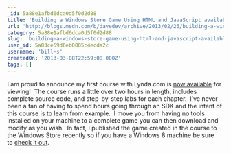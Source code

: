 ```yaml
---
_id: 5a88e1afbd6dca0d5f0d2d88
title: 'Building a Windows Store Game Using HTML and JavaScript available from Lynda.com'
url: 'http://blogs.msdn.com/b/davedev/archive/2013/02/26/building-a-windows-store-game-using-html-and-javascript-available-from-lynda-com.aspx'
category: 5a88e1afbd6dca0d5f0d2d88
slug: 'building-a-windows-store-game-using-html-and-javascript-available-from-lynda-com'
user_id: 5a83ce59d6eb0005c4ecda2c
username: 'bill-s'
createdOn: '2013-03-08T22:59:08.000Z'
tags: []
---
```


I am proud to announce my first course with Lynda.com is <a href="http://bit.ly/lyndawin8games">now available</a> for viewing!  The course runs a little over two hours in length, includes complete source code, and step-by-step labs for each chapter.  I’ve never been a fan of having to spend hours going through an SDK and the intent of this course is to learn from example.  I move you from having no tools installed on your machine to a complete game you can then download and modify as you wish.  In fact, I published the game created in the course to the Windows Store recently so if you have a Windows 8 machine be sure to <a href="http://bit.ly/balloonswin8">check it out</a>.
